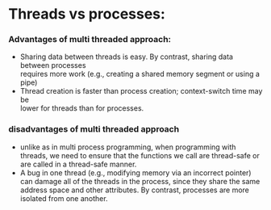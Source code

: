 # Threads vs processes:

### Advantages of multi threaded approach:

- Sharing data between threads is easy. By contrast, sharing data between processes  
    requires more work (e.g., creating a shared memory segment or using a pipe)
- Thread creation is faster than process creation; context-switch time may be  
    lower for threads than for processes.

### disadvantages of multi threaded approach

- unlike as in multi process programming, when programming with threads, we need to ensure that the functions we call are thread-safe or are called in a thread-safe manner.
- A bug in one thread (e.g., modifying memory via an incorrect pointer) can damage all of the threads in the process, since they share the same address space and other attributes. By contrast, processes are more isolated from one another.
